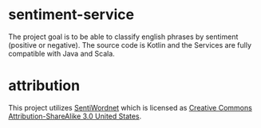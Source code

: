 # sentiment-service

The project goal is to be able to classify english phrases by sentiment (positive or negative). 
The source code is Kotlin and the Services are fully compatible with Java and Scala.

# attribution 

This project utilizes [SentiWordnet](http://sentiwordnet.isti.cnr.it/) which is licensed as [Creative Commons Attribution-ShareAlike 3.0 United States](https://creativecommons.org/licenses/by-sa/3.0/us/).